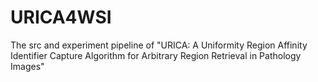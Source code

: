# URICA4WSI
The src and experiment pipeline of "URICA:  A Uniformity Region Affinity Identifier Capture Algorithm for Arbitrary Region Retrieval in Pathology Images"
